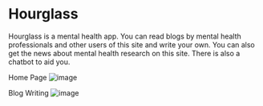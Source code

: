 # Hourglass
Hourglass is a mental health app. You can read blogs by mental health professionals and other users of this site and write your own. You can also get the news about mental health research on this site. There is also a chatbot to aid you.

Home Page
![image](https://user-images.githubusercontent.com/66234920/157912368-ccef3b7a-c42b-4c7d-bbb1-cb994caabb64.png)

Blog Writing
![image](https://user-images.githubusercontent.com/66234920/157912485-34ad8f48-c996-436d-a458-7c4d00a92af2.png)


